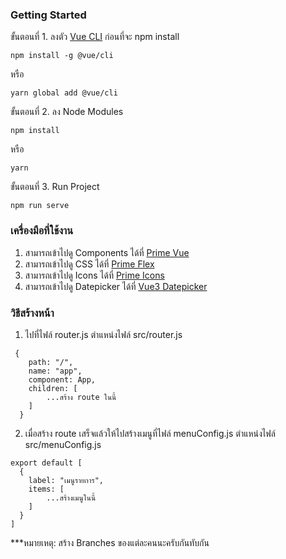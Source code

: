 ### Getting Started

ขั้นตอนที่ 1. ลงตัว [Vue CLI](https://cli.vuejs.org/) ก่อนที่จะ npm install

```
npm install -g @vue/cli
```

หรือ

```
yarn global add @vue/cli
```

ขั้นตอนที่ 2. ลง Node Modules
                
```
npm install
```

หรือ

```
yarn
```

ขั้นตอนที่ 3. Run Project

```
npm run serve
```

### เครื่องมือที่ใช้งาน

1. สามารถเข้าไปดู Components ได้ที่ [Prime Vue](https://www.primefaces.org/primevue/)
2. สามารถเข้าไปดู CSS ได้ที่ [Prime Flex](https://www.primefaces.org/primeflex/)
3. สามารถเข้าไปดู Icons ได้ที่ [Prime Icons](https://www.primefaces.org/primevue/icons)
4. สามารถเข้าไปดู Datepicker ได้ที่ [Vue3 Datepicker](https://vue3datepicker.com/installation/)

### วิธีสร้างหน้า

1. ไปที่ไฟล์ router.js ตำแหน่งไฟล์ src/router.js

```
 {
    path: "/",
    name: "app",
    component: App,
    children: [
        ...สร้าง route ในนี้
    ]
  }
```

2. เมื่อสร้าง route เสร็จแล้วให้ไปสร้างเมนูที่ไฟล์ menuConfig.js  ตำแหน่งไฟล์ src/menuConfig.js

```
export default [
  {
    label: "เมนูรายการ",
    items: [
        ...สร้างเมนูในนี้
    ]
  }
]
```

***หมายเหตุ: สร้าง Branches ของแต่ละคนนะครับกันทับกัน